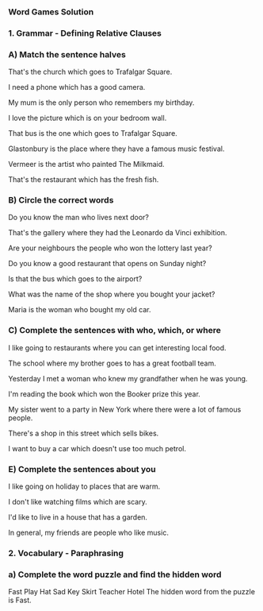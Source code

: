 ### Word Games Solution

### 1. Grammar - Defining Relative Clauses
### A) Match the sentence halves
That's the church which goes to Trafalgar Square.

I need a phone which has a good camera.

My mum is the only person who remembers my birthday.

I love the picture which is on your bedroom wall.

That bus is the one which goes to Trafalgar Square.

Glastonbury is the place where they have a famous music festival.

Vermeer is the artist who painted The Milkmaid.

That's the restaurant which has the fresh fish.
### B) Circle the correct words

Do you know the man who lives next door?

That's the gallery where they had the Leonardo da Vinci exhibition.

Are your neighbours the people who won the lottery last year?

Do you know a good restaurant that opens on Sunday night?

Is that the bus which goes to the airport?

What was the name of the shop where you bought your jacket?

Maria is the woman who bought my old car.


### C) Complete the sentences with who, which, or where

I like going to restaurants where you can get interesting local food.

The school where my brother goes to has a great football team.

Yesterday I met a woman who knew my grandfather when he was young.

I'm reading the book which won the Booker prize this year.

My sister went to a party in New York where there were a lot of famous people.

There's a shop in this street which sells bikes.

I want to buy a car which doesn't use too much petrol.


### E) Complete the sentences about you
I like going on holiday to places that are warm.

I don't like watching films which are scary.

I'd like to live in a house that has a garden.

In general, my friends are people who like music.



### 2. Vocabulary - Paraphrasing
### a) Complete the word puzzle and find the hidden word
Fast 
Play 
Hat
Sad 
Key 
Skirt 
Teacher 
Hotel 
The hidden word from the puzzle is Fast.
